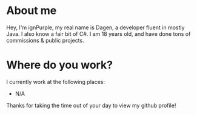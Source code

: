 # About me

Hey, I'm ignPurple, my real name is Dagen, a developer fluent in mostly Java. I also know a fair bit of C#.
I am 18 years old, and have done tons of commissions & public projects.

# Where do you work?
I currently work at the following places:

- N/A

Thanks for taking the time out of your day to view my github profile!
